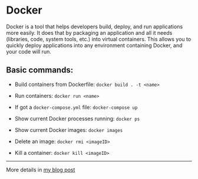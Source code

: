 # Docker

Docker is a tool that helps developers build, deploy, and run applications more easily. It does that by packaging an application and all it needs (libraries, code, system tools, etc.) into virtual containers. This allows you to quickly deploy applications into any environment containing Docker, and your code will run.

## Basic commands:

* Build containers from Dockerfile: `docker build . -t <name>`

* Run containers: `docker run <name>`

* If got a `docker-compose.yml` file: `docker-compose up`

* Show current Docker processes running: `docker ps`

* Show current Docker images: `docker images`

* Delete an image: `docker rmi <imageID>`

* Kill a container: `docker kill <imageID>`

---

More details in [my blog post](https://levelup.gitconnected.com/intro-to-docker-for-front-end-developers-22ed1942c4a5)

